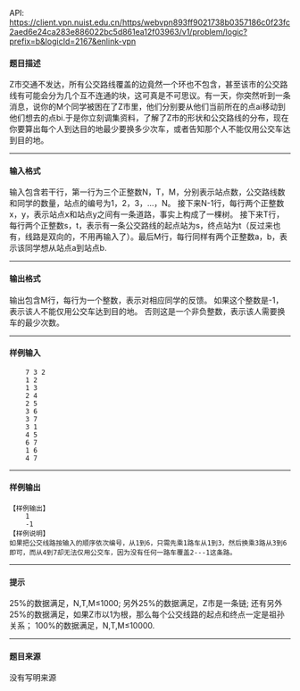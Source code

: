 API: https://client.vpn.nuist.edu.cn/https/webvpn893ff9021738b0357186c0f23fc2aed6e24ca283e886022bc5d861ea12f03963/v1/problem/logic?prefix=b&logicId=2167&enlink-vpn

#### 题目描述

Z市交通不发达，所有公交路线覆盖的边竟然一个环也不包含，甚至该市的公交路线有可能会分为几个互不连通的块，这可真是不可思议。有一天，你突然听到一条消息，说你的M个同学被困在了Z市里，他们分别要从他们当前所在的点ai移动到他们想去的点bi.于是你立刻调集资料，了解了Z市的形状和公交路线的分布，现在你要算出每个人到达目的地最少要换多少次车，或者告知那个人不能仅用公交车达到目的地。

---

#### 输入格式

输入包含若干行，第一行为三个正整数N，T，M，分别表示站点数，公交路线数和同学的数量，站点的编号为1，2，3，…，N。 接下来N-1行，每行两个正整数x，y，表示站点x和站点y之间有一条道路，事实上构成了一棵树。 接下来T行，每行两个正整数s，t，表示有一条公交路线的起点站为s，终点站为t（反过来也有，线路是双向的，不用再输入了）。最后M行，每行同样有两个正整数a，b，表示该同学想从站点a到站点b.

---

#### 输出格式

输出包含M行，每行为一个整数，表示对相应同学的反馈。 如果这个整数是-1，表示该人不能仅用公交车达到目的地。 否则这是一个非负整数，表示该人需要换车的最少次数。

---

#### 样例输入
```
	7 3 2
	1 2
	1 3
	2 4
	2 5
	3 6
	3 7
	3 1
	4 5
	6 7
	1 6
	4 7
```

---

#### 样例输出
```
【样例输出】
	1
	-1
【样例说明】
如果把公交线路按输入的顺序依次编号，从1到6，只需先乘1路车从1到3，然后换乘3路从3到6即可，而从4到7却无法仅用公交车，因为没有任何一路车覆盖2---1这条路。
```

---

#### 提示

25%的数据满足，N,T,M≤1000; 另外25%的数据满足，Z市是一条链; 还有另外25%的数据满足，如果Z市以1为根，那么每个公交线路的起点和终点一定是祖孙关系； 100%的数据满足，N,T,M≤10000.

---

#### 题目来源

没有写明来源